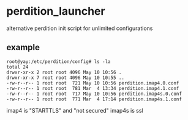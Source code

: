 # perdition_launcher
alternative perdition init script for unlimited configurations 

## example

    root@yay:/etc/perdition/config# ls -la
    total 24
    drwxr-xr-x 2 root root 4096 May 10 10:56 .
    drwxr-xr-x 7 root root 4096 May 10 10:55 ..
    -rw-r--r-- 1 root root  721 May 10 10:56 perdition.imap4.0.conf
    -rw-r--r-- 1 root root  781 Mar  4 13:34 perdition.imap4.1.conf
    -rw-r--r-- 1 root root  717 May 10 10:56 perdition.imap4s.0.conf
    -rw-r--r-- 1 root root  771 Mar  4 17:14 perdition.imap4s.1.conf

imap4 is "STARTTLS" and "not secured"
imap4s is ssl

